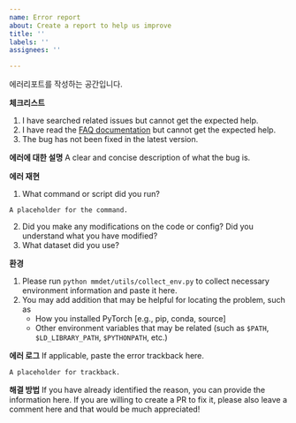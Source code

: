```yaml
---
name: Error report
about: Create a report to help us improve
title: ''
labels: ''
assignees: ''

---
```


에러리포트를 작성하는 공간입니다.

**체크리스트**

1. I have searched related issues but cannot get the expected help.
2. I have read the [FAQ documentation](https://mmdetection.readthedocs.io/en/latest/faq.html) but cannot get the expected help.
3. The bug has not been fixed in the latest version.

**에러에 대한 설명**
A clear and concise description of what the bug is.

**에러 재현**

1. What command or script did you run?

```none
A placeholder for the command.
```

2. Did you make any modifications on the code or config? Did you understand what you have modified?
3. What dataset did you use?

**환경**

1. Please run `python mmdet/utils/collect_env.py` to collect necessary environment information and paste it here.
2. You may add addition that may be helpful for locating the problem, such as
    - How you installed PyTorch [e.g., pip, conda, source]
    - Other environment variables that may be related (such as `$PATH`, `$LD_LIBRARY_PATH`, `$PYTHONPATH`, etc.)

**에러 로그**
If applicable, paste the error trackback here.

```none
A placeholder for trackback.
```

**해결 방법**
If you have already identified the reason, you can provide the information here. If you are willing to create a PR to fix it, please also leave a comment here and that would be much appreciated!
